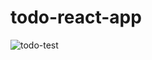 ﻿# todo-react-app
![todo-test](https://user-images.githubusercontent.com/112456014/213162538-ff15ee79-deb4-44e6-9764-4a99b86f5a6b.gif)
